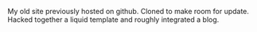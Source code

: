 My old site previously hosted on github. Cloned to make room for update. Hacked together a liquid template and roughly integrated a blog.  

